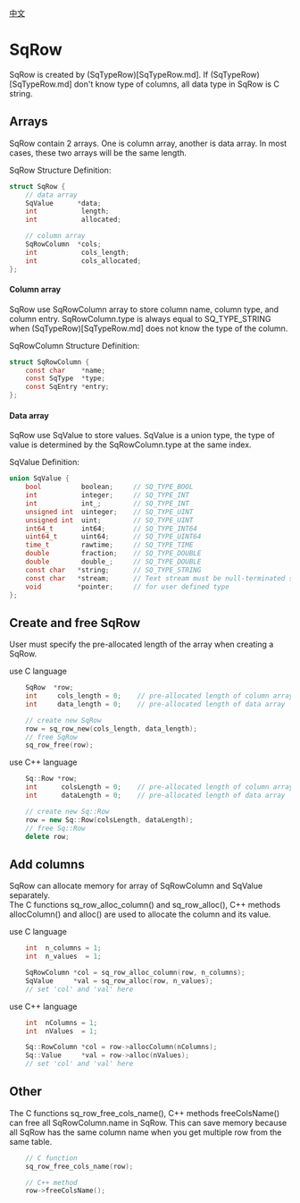 [中文](SqRow.cn.md)

# SqRow

SqRow is created by (SqTypeRow)[SqTypeRow.md]. If (SqTypeRow)[SqTypeRow.md] don't know type of columns, all data type in SqRow is C string.

## Arrays

SqRow contain 2 arrays. One is column array, another is data array.
In most cases, these two arrays will be the same length.  
  
SqRow Structure Definition:

```c
struct SqRow {
	// data array
	SqValue      *data;
	int           length;
	int           allocated;

	// column array
	SqRowColumn  *cols;
	int           cols_length;
	int           cols_allocated;
};
```

#### Column array

SqRow use SqRowColumn array to store column name, column type, and column entry.
SqRowColumn.type is always equal to SQ_TYPE_STRING when (SqTypeRow)[SqTypeRow.md] does not know the type of the column.  
  
SqRowColumn Structure Definition:

```c
struct SqRowColumn {
	const char    *name;
	const SqType  *type;
	const SqEntry *entry;
};
```

#### Data array

SqRow use SqValue to store values. SqValue is a union type, the type of value is determined by the SqRowColumn.type at the same index.  
  
SqValue Definition:

```c
union SqValue {
	bool          boolean;     // SQ_TYPE_BOOL
	int           integer;     // SQ_TYPE_INT
	int           int_;        // SQ_TYPE_INT
	unsigned int  uinteger;    // SQ_TYPE_UINT
	unsigned int  uint;        // SQ_TYPE_UINT
	int64_t       int64;       // SQ_TYPE_INT64
	uint64_t      uint64;      // SQ_TYPE_UINT64
	time_t        rawtime;     // SQ_TYPE_TIME
	double        fraction;    // SQ_TYPE_DOUBLE
	double        double_;     // SQ_TYPE_DOUBLE
	const char   *string;      // SQ_TYPE_STRING
	const char   *stream;      // Text stream must be null-terminated string
	void         *pointer;     // for user defined type
};
```

## Create and free SqRow

User must specify the pre-allocated length of the array when creating a SqRow.  
  
use C language

```c
	SqRow  *row;
	int     cols_length = 0;    // pre-allocated length of column array
	int     data_length = 0;    // pre-allocated length of data array

	// create new SqRow
	row = sq_row_new(cols_length, data_length);
	// free SqRow
	sq_row_free(row);
```

use C++ language

```c++
	Sq::Row *row;
	int      colsLength = 0;    // pre-allocated length of column array
	int      dataLength = 0;    // pre-allocated length of data array

	// create new Sq::Row
	row = new Sq::Row(colsLength, dataLength);
	// free Sq::Row
	delete row;
```

## Add columns

SqRow can allocate memory for array of SqRowColumn and SqValue separately.  
The C functions sq_row_alloc_column() and sq_row_alloc(), C++ methods allocColumn() and alloc() are used to allocate the column and its value.  
  
use C language

```c
	int  n_columns = 1;
	int  n_values  = 1;

	SqRowColumn *col = sq_row_alloc_column(row, n_columns);
	SqValue     *val = sq_row_alloc(row, n_values);
	// set 'col' and 'val' here
```

use C++ language

```c++
	int  nColumns = 1;
	int  nValues  = 1;

	Sq::RowColumn *col = row->allocColumn(nColumns);
	Sq::Value     *val = row->alloc(nValues);
	// set 'col' and 'val' here
```

## Other

The C functions sq_row_free_cols_name(), C++ methods freeColsName() can free all SqRowColumn.name in SqRow. This can save memory because all SqRow has the same column name when you get multiple row from the same table.

```c++
	// C function
	sq_row_free_cols_name(row);

	// C++ method
	row->freeColsName();
```
